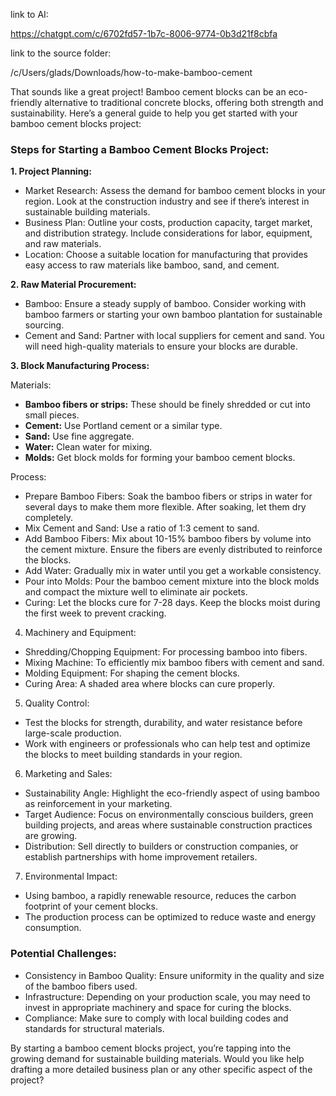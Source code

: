 link to AI:

https://chatgpt.com/c/6702fd57-1b7c-8006-9774-0b3d21f8cbfa

link to the source folder:

/c/Users/glads/Downloads/how-to-make-bamboo-cement



That sounds like a great project! Bamboo cement blocks can be an eco-friendly alternative to traditional concrete blocks, offering both strength and sustainability. Here’s a general guide to help you get started with your bamboo cement blocks project:

### Steps for Starting a Bamboo Cement Blocks Project:

**1. Project Planning:**

- Market Research: Assess the demand for bamboo cement blocks in your region. Look at the construction industry and see if there’s interest in sustainable building materials.
- Business Plan: Outline your costs, production capacity, target market, and distribution strategy. Include considerations for labor, equipment, and raw materials.
- Location: Choose a suitable location for manufacturing that provides easy access to raw materials like bamboo, sand, and cement.

**2. Raw Material Procurement:**
- Bamboo: Ensure a steady supply of bamboo. Consider working with bamboo farmers or starting your own bamboo plantation for sustainable sourcing.
- Cement and Sand: Partner with local suppliers for cement and sand. You will need high-quality materials to ensure your blocks are durable.

**3. Block Manufacturing Process:**

Materials:

- **Bamboo fibers or strips:** These should be finely shredded or cut into small pieces.
- **Cement:** Use Portland cement or a similar type.
- **Sand:** Use fine aggregate.
- **Water:** Clean water for mixing.
- **Molds:** Get block molds for forming your bamboo cement blocks.

Process:

- Prepare Bamboo Fibers: Soak the bamboo fibers or strips in water for several days to make them more flexible. After soaking, let them dry completely.
- Mix Cement and Sand: Use a ratio of 1:3 cement to sand.
- Add Bamboo Fibers: Mix about 10-15% bamboo fibers by volume into the cement mixture. Ensure the fibers are evenly distributed to reinforce the blocks.
- Add Water: Gradually mix in water until you get a workable consistency.
- Pour into Molds: Pour the bamboo cement mixture into the block molds and compact the mixture well to eliminate air pockets.
- Curing: Let the blocks cure for 7-28 days. Keep the blocks moist during the first week to prevent cracking.

4. Machinery and Equipment:
- Shredding/Chopping Equipment: For processing bamboo into fibers.
- Mixing Machine: To efficiently mix bamboo fibers with cement and sand.
- Molding Equipment: For shaping the cement blocks.
- Curing Area: A shaded area where blocks can cure properly.

5. Quality Control:
- Test the blocks for strength, durability, and water resistance before large-scale production.
- Work with engineers or professionals who can help test and optimize the blocks to meet building standards in your region.

6. Marketing and Sales:
- Sustainability Angle: Highlight the eco-friendly aspect of using bamboo as reinforcement in your marketing.
- Target Audience: Focus on environmentally conscious builders, green building projects, and areas where sustainable construction practices are growing.
- Distribution: Sell directly to builders or construction companies, or establish partnerships with home improvement retailers.

7. Environmental Impact:
- Using bamboo, a rapidly renewable resource, reduces the carbon footprint of your cement blocks.
- The production process can be optimized to reduce waste and energy consumption.

### Potential Challenges:

- Consistency in Bamboo Quality: Ensure uniformity in the quality and size of the bamboo fibers used.
- Infrastructure: Depending on your production scale, you may need to invest in appropriate machinery and space for curing the blocks.
- Compliance: Make sure to comply with local building codes and standards for structural materials.

By starting a bamboo cement blocks project, you’re tapping into the growing demand for sustainable building materials. Would you like help drafting a more detailed business plan or any other specific aspect of the project?
